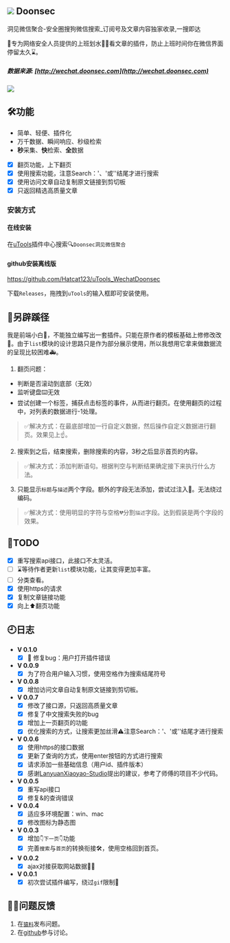 ## ![](favicon.ico) Doonsec 
洞见微信聚合-安全圈搜狗微信搜索_订阅号及文章内容独家收录,一搜即达

🧱专为网络安全人员提供的上班划水🏊‍♂️看文章的插件，防止上班时间你在微信界面停留太久⌛️。

##### 数据来源: [http://wechat.doonsec.com](http://wechat.doonsec.com)

![](https://mmbiz.qpic.cn/mmbiz_gif/vML07fExwAcLuCt7jXGUmxSrXjOXG6KhANbYyCGaibp6sMPB8iaebRUV5EHGcaWHoibElmJGUl4eACiahMCVXFCBEA/640?wx_fmt=gif&tp=webp&wxfrom=5&wx_lazy=1)

## 🛠功能

- 简单、轻便、插件化
- 万千数据、瞬间响应、秒级检索
- **秒**采集、**快**检索、**全**数据

- [x] 翻页功能，上下翻页
- [x] 使用搜索功能，注意Search：'、'或'\'结尾才进行搜索
- [x] 使用访问文章自动复制原文链接到剪切板
- [x] 只返回精选高质量文章

### 安装方式

#### 在线安装

在[uTools](https://u.tools/)插件中心搜索🔍`Doonsec洞见微信聚合`

#### github安装离线版

https://github.com/Hatcat123/uTools_WechatDoonsec

下载`Releases`，拖拽到`uTools`的输入框即可安装使用。

## 🏇另辟蹊径

我是前端小白🥬，不能独立编写出一套插件。只能在原作者的模板基础上修修改改🍮。由于`list`模块的设计思路只是作为部分展示使用，所以我想用它拿来做数据流的呈现比较困难🚑。

1. 翻页问题：

* 判断是否滚动到底部（无效）
* 监听键盘⌨️无效
* 尝试创建一个标签，捕获点击标签的事件，从而进行翻页。在使用翻页的过程中，对列表的数据进行-1处理。
> ✅解决方式：在最底部增加一行自定义数据，然后操作自定义数据进行翻页。效果见上☝️。

2. 搜索到之后，结束搜索，删除搜索的内容，3秒之后显示首页的内容。
> ✅解决方式：添加判断语句。根据判空与判断结果确定接下来执行什么方法。

3. 只能显示`标题`与`描述`两个字段。额外的字段无法添加，尝试过注入💉。无法绕过编码。
> ✅解决方式：使用明显的字符与空格💔分割`描述`字段。达到假装是两个字段的效果。


## 📝TODO

- [x] 重写搜索api接口，此接口不太灵活。
- [ ] ⌛️等待作者更新`list`模块功能，让其变得更加丰富。
- [ ] 分类查看。
- [x] 使用https的请求
- [x] 复制文章链接功能
- [x] 向上⬆️翻页功能

## 🕘日志

- **V 0.1.0**
    - [x] 🐛 修复bug：用户打开插件错误

- **V 0.0.9**
    - [x] 为了符合用户输入习惯，使用空格作为搜索结尾符号

- **V 0.0.8**
    - [x] 增加访问文章自动复制原文链接到剪切板。

- **V 0.0.7**
    - [x] 修改了接口源，只返回高质量文章
    - [x] 修复了中文搜索失败的bug 
    - [x] 增加上一页翻页的功能
    - [x] 优化搜索的方式，让搜索更加丝滑⚠️注意Search：'、'或'\'结尾才进行搜索

- **V 0.0.6**
    - [x] 使用https的接口数据
    - [x] 更新了查询的方式，使用enter按钮的方式进行搜索
    - [x] 请求添加一些基础信息（用户id、插件版本）
    - [x] 感谢[LanyuanXiaoyao-Studio](https://github.com/LanyuanXiaoyao-Studio/utools-search-lite)提出的建议，参考了师傅的项目不少代码。
- **V 0.0.5**
    - [x] 重写api接口
    - [x] 修复&的查询错误
- **V 0.0.4**
    - [x] 适应多环境配置：win、mac
    - [x] 修改图标为静态图
- **V 0.0.3**
    - [x] 增加`👇下一页👇`功能
    - [x] 完善`搜索`与`首页`的转换衔接🛠，使用空格回到首页。
- **V 0.0.2**
    - [x] ajax对接获取网站数据🧑‍💻
- **V 0.0.1**
    - [x] 初次尝试插件编写，绕过`gif`限制🚫

## 🙋‍♂️问题反馈

1. 在[`猿料`](https://yuanliao.info/)发布问题。
2. 在[github](https://github.com/Hatcat123/uTools_WechatDoonsec)参与讨论。
